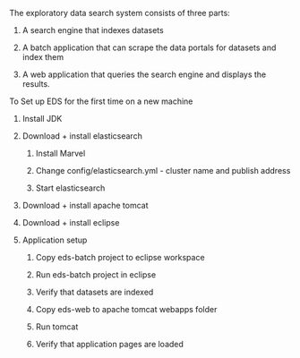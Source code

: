 The exploratory data search system consists of three parts:

1. A search engine that indexes datasets

2. A batch application that can scrape the data portals for datasets and index them

3. A web application that queries the search engine and displays the results.



To Set up EDS for the first time on a new machine

1. Install JDK

2. Download + install elasticsearch

	1. Install Marvel

	2. Change config/elasticsearch.yml - cluster name and publish address

	3. Start elasticsearch

3. Download + install apache tomcat

4. Download + install eclipse

5. Application setup

	1. Copy eds-batch project to eclipse workspace

	2. Run eds-batch project in eclipse

	3. Verify that datasets are indexed

	4. Copy eds-web to apache tomcat webapps folder

	5. Run tomcat

	6. Verify that application pages are loaded
